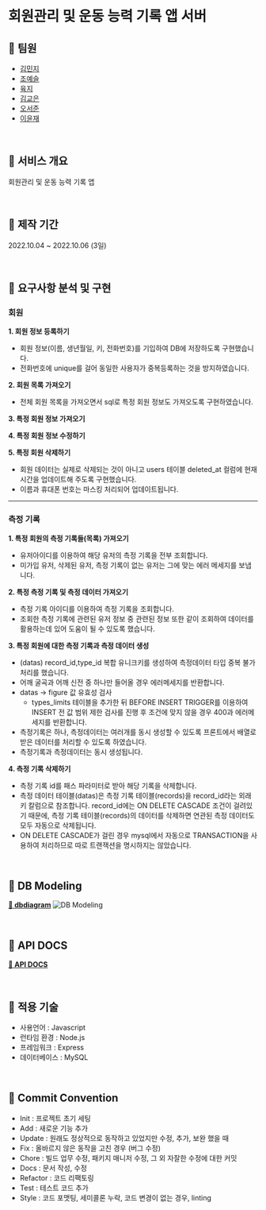 # 회원관리 및 운동 능력 기록 앱 서버

## 📌 팀원

- [김민지](https://github.com/enddl3224)
- [조예슬](https://github.com/eungang3)
- [육지](https://github.com/azure928)
- [김교은](https://github.com/gyoeun666)
- [오서준](https://github.com/Pi-ren)
- [이윤재](https://github.com/Yunjae53)

<br/>

## 📌 서비스 개요

회원관리 및 운동 능력 기록 앱

<br/>

## 📌 제작 기간

2022.10.04 ~ 2022.10.06 (3일)

<br/>

## 📌 요구사항 분석 및 구현

### 회원

**1. 회원 정보 등록하기**

- 회원 정보(이름, 생년월일, 키, 전화번호)를 기입하여 DB에 저장하도록 구현했습니다.
- 전화번호에 unique를 걸어 동일한 사용자가 중복등록하는 것을 방지하였습니다.

**2. 회원 목록 가져오기**

- 전체 회원 목록을 가져오면서 sql로 특정 회원 정보도 가져오도록 구현하였습니다.

**3. 특정 회원 정보 가져오기**

**4. 특정 회원 정보 수정하기**

**5. 특정 회원 삭제하기**

- 회원 데이터는 실제로 삭제되는 것이 아니고 users 테이블 deleted_at 컬럼에 현재 시간을 업데이트해 주도록 구현했습니다.
- 이름과 휴대폰 번호는 마스킹 처리되어 업데이트됩니다.

---

### 측정 기록

**1. 특정 회원의 측정 기록들(목록) 가져오기**

- 유저아이디를 이용하여 해당 유저의 측정 기록을 전부 조회합니다.
- 미가입 유저, 삭제된 유저, 측정 기록이 없는 유저는 그에 맞는 에러 메세지를 보냅니다.

**2. 특정 측정 기록 및 측정 데이터 가져오기**

- 측정 기록 아이디를 이용하여 측정 기록을 조회합니다.
- 조회한 측정 기록에 관련된 유저 정보 중 관련된 정보 또한 같이 조회하여 데이터를 활용하는데 있어 도움이 될 수 있도록 했습니다.

**3. 특정 회원에 대한 측정 기록과 측정 데이터 생성**

- (datas) record_id,type_id 복합 유니크키를 생성하여 측정데이터 타입 중복 불가 처리를 했습니다.
- 어깨 굴곡과 어깨 신전 중 하나만 들어올 경우 에러메세지를 반환합니다.
- datas -> figure 값 유효성 검사
  - types_limits 테이블을 추가한 뒤 BEFORE INSERT TRIGGER를 이용하여 INSERT 전 값 범위 제한 검사를 진행 후 조건에 맞지 않을 경우 400과 에러메세지를 반환합니다.
- 측정기록은 하나, 측정데이터는 여러개를 동시 생성할 수 있도록 프론트에서 배열로 받은 데이터를 처리할 수 있도록 하였습니다.
- 측정기록과 측정데이터는 동시 생성됩니다.

**4. 측정 기록 삭제하기**

- 측정 기록 id를 패스 파라미터로 받아 해당 기록을 삭제합니다.
- 측정 데이터 테이블(datas)은 측정 기록 테이블(records)을 record_id라는 외래키 칼럼으로 참조합니다. record_id에는 ON DELETE CASCADE 조건이 걸려있기 때문에, 측정 기록 테이블(records)의 데이터를 삭제하면 연관된 측정 데이터도 모두 자동으로 삭제됩니다.
- ON DELETE CASCADE가 걸린 경우 mysql에서 자동으로 TRANSACTION을 사용하여 처리하므로 따로 트랜잭션을 명시하지는 않았습니다.

<br/>

## 📌 DB Modeling

**[🔗 dbdiagram](https://dbdiagram.io/d/633c1ad6f0018a1c5f8e9f86)**
![DB Modeling](https://i.imgur.com/MPawXVa.png)

<br>

## 📌 API DOCS

**[🔗 API DOCS](https://atom-top-2e8.notion.site/3-api-65043206aa9e4d70a7371b4659610b11)**

<br/>

## 📌 적용 기술

- 사용언어 : Javascript
- 런타임 환경 : Node.js
- 프레임워크 : Express
- 데이터베이스 : MySQL

<br/>

## 📌 Commit Convention

- Init : 프로젝트 초기 세팅
- Add : 새로운 기능 추가
- Update : 원래도 정상적으로 동작하고 있었지만 수정, 추가, 보완 했을 때
- Fix : 올바르지 않은 동작을 고친 경우 (버그 수정)
- Chore : 빌드 업무 수정, 패키지 매니저 수정, 그 외 자잘한 수정에 대한 커밋
- Docs : 문서 작성, 수정
- Refactor : 코드 리팩토링
- Test : 테스트 코드 추가
- Style : 코드 포맷팅, 세미콜론 누락, 코드 변경이 없는 경우, linting
